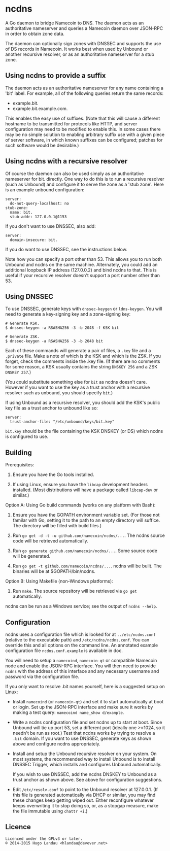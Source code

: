 ncdns
=====

A Go daemon to bridge Namecoin to DNS. The daemon acts as an authoritative
nameserver and queries a Namecoin daemon over JSON-RPC in order to obtain zone
data.

The daemon can optionally sign zones with DNSSEC and supports the use of DS
records in Namecoin. It works best when used by Unbound or another recursive
resolver, or as an authoritative nameserver for a stub zone.

Using ncdns to provide a suffix
-------------------------------
The daemon acts as an authoritative nameserver for any name containing a 'bit'
label. For example, all of the following queries return the same records:

  - example.bit.
  - example.bit.example.com.

This enables the easy use of suffixes. (Note that this will cause a different
hostname to be transmitted for protocols like HTTP, and server configuration
may need to be modified to enable this. In some cases there may be no simple
solution to enabling arbitrary suffix use with a given piece of server
software, in which known suffixes can be configured; patches for such software
would be desirable.)

Using ncdns with a recursive resolver
-------------------------------------
Of course the daemon can also be used simply as an authoritative nameserver for
bit. directly. One way to do this is to run a recursive resolver (such as
Unbound) and configure it to serve the zone as a 'stub zone'. Here is an example
unbound configuration:

    server:
      do-not-query-localhost: no
    stub-zone:
      name: bit.
      stub-addr: 127.0.0.1@1153

If you don't want to use DNSSEC, also add:

    server:
      domain-insecure: bit.

If you do want to use DNSSEC, see the instructions below.

Note how you can specify a port other than 53. This allows you to run both
Unbound and ncdns on the same machine. Alternately, you could add an additional
loopback IP address (127.0.0.2) and bind ncdns to that. This is useful if your
recursive resolver doesn't support a port number other than 53.

Using DNSSEC
------------
To use DNSSEC, generate keys with `dnssec-keygen` or `ldns-keygen`. You will need
to generate a key-signing key and a zone-signing key:

    # Generate KSK.
    $ dnssec-keygen -a RSASHA256 -3 -b 2048 -f KSK bit

    # Generate ZSK.
    $ dnssec-keygen -a RSASHA256 -3 -b 2048 bit

Each of these commands will generate a pair of files, a `.key` file and a
`.private` file.  Make a note of which is the KSK and which is the ZSK. If you
forget, check the comments inside the .key file. (If there are no comments for
some reason, a KSK usually contains the string `DNSKEY 256` and a ZSK
`DNSKEY 257`.)

(You could substitute something else for `bit` as ncdns doesn't care. However
if you want to use the key as a trust anchor with a recursive resolver such as
unbound, you should specify `bit`.)

If using Unbound as a recursive resolver, you should add the KSK's public key file
as a trust anchor to unbound like so:

    server:
      trust-anchor-file: "/etc/unbound/keys/bit.key"

`bit.key` should be the file containing the KSK DNSKEY (or DS) which ncdns is
configured to use.

Building
--------

Prerequisites:

1. Ensure you have the Go tools installed.

2. If using Linux, ensure you have the `libcap` development headers
   installed. (Most distributions will have a package called `libcap-dev` or
   similar.)

Option A: Using Go build commands (works on any platform with Bash):

1. Ensure you have the GOPATH environment variable set. (For those not
   familar with Go, setting it to the path to an empty directory will suffice.
   The directory will be filled with build files.)

2. Run `go get -d -t -u github.com/namecoin/ncdns/...`. The ncdns source code will be
   retrieved automatically.

3. Run `go generate github.com/namecoin/ncdns/...`.  Some source code will be generated.

4. Run `go get -t github.com/namecoin/ncdns/...`.  ncdns will be built. The binaries will be at
   $GOPATH/bin/ncdns.

Option B: Using Makefile (non-Windows platforms):

1. Run `make`. The source repository will be retrieved via `go get`
   automatically.

ncdns can be run as a Windows service; see the output of `ncdns --help`.

Configuration
-------------
ncdns uses a configuration file which is looked for at `../etc/ncdns.conf`
(relative to the executable path) and `/etc/ncdns/ncdns.conf`. You can override
this and all options on the command line. An annotated example configuration
file `ncdns.conf.example` is available in doc.

You will need to setup a `namecoind`, `namecoin-qt` or compatible Namecoin node
and enable the JSON-RPC interface. You will then need to provide `ncdns` with
the address of this interface and any necessary username and password via the
configuration file.

If you only want to resolve .bit names yourself, here is a suggested setup on
Linux:

  - Install `namecoind` (or `namecoin-qt`) and set it to start automatically
    at boot or login. Set up the JSON-RPC interface and make sure it works
    by making a test query: `namecoind name_show d/example`.

  - Write a ncdns configuration file and set ncdns up to start at boot.
    Since Unbound will tie up port 53, set a different port (ideally one >=1024,
    so it needn't be run as root.) Test that ncdns works by trying to resolve
    a `.bit` domain. If you want to use DNSSEC, generate keys as shown above
    and configure ncdns appropriately.

  - Install and setup the Unbound recursive resolver on your system. On most
    systems, the recommended way to install Unbound is to install DNSSEC
    Trigger, which installs and configures Unbound automatically.

    If you wish to use DNSSEC, add the ncdns DNSKEY to Unbound as a trust
    anchor as shown above. See above for configuration suggestions.

  - Edit `/etc/resolv.conf` to point to the Unbound resolver at 127.0.0.1.
    (If this file is generated automatically via DHCP or similar, you may
     find these changes keep getting wiped out. Either reconfigure whatever
     keeps overwriting it to stop doing so, or, as a stopgap measure, make
     the file immutable using `chattr +i`.)

Licence
-------
    Licenced under the GPLv3 or later.
    © 2014-2015 Hugo Landau <hlandau@devever.net>
